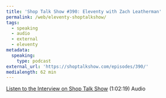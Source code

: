 ```yaml
---
title: 'Shop Talk Show #390: Eleventy with Zach Leatherman'
permalink: /web/eleventy-shoptalkshow/
tags:
  - speaking
  - audio
  - external
  - eleventy
metadata:
  speaking:
    type: podcast
external_url: 'https://shoptalkshow.com/episodes/390/'
medialength: 62 min
---
```


[Listen to the Interview on Shop Talk Show](https://shoptalkshow.com/episodes/390/) (1:02:19) <span class="tag audio">Audio</span>


